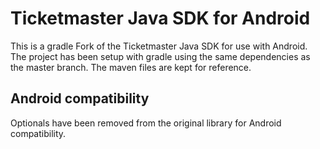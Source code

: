 # Ticketmaster Java SDK for Android

This is a gradle Fork of the Ticketmaster Java SDK for use with Android. The project has been setup with
gradle using the same dependencies as the master branch. The maven files are kept for reference.

## Android compatibility

Optionals have been removed from the original library for Android compatibility.

